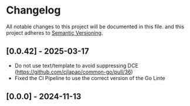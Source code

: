 # Changelog

All notable changes to this project will be documented in this file.
and this project adheres to [Semantic Versioning](https://semver.org/spec/v2.0.0.html).

## [0.0.42] - 2025-03-17

- Do not use text/template to avoid suppressing DCE (<https://github.com/cjlapao/common-go/pull/36>)
- Fixed the CI Pipeline to use the correct version of the Go Linte

## [0.0.0] - 2024-11-13
